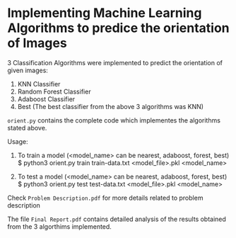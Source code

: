 # Implementing Machine Learning Algorithms to predice the orientation of Images

3 Classification Algorithms were implemented to predict the orientation of given images:

1. KNN Classifier
2. Random Forest Classifier
3. Adaboost Classifier
4. Best (The best classifier from the above 3 algorithms was KNN)

`orient.py` contains the complete code which implementes the algorithms stated above.

Usage:
1. To train a model (<model_name> can be nearest, adaboost, forest, best)
   $ python3 orient.py train train-data.txt <model_file>.pkl <model_name>

2. To test a model (<model_name> can be nearest, adaboost, forest, best)
   $ python3 orient.py test test-data.txt <model_file>.pkl <model_name>

Check `Problem Description.pdf` for more details related to problem description

The file `Final Report.pdf` contains detailed analysis of the results obtained from the 3 algorthims implemented.
